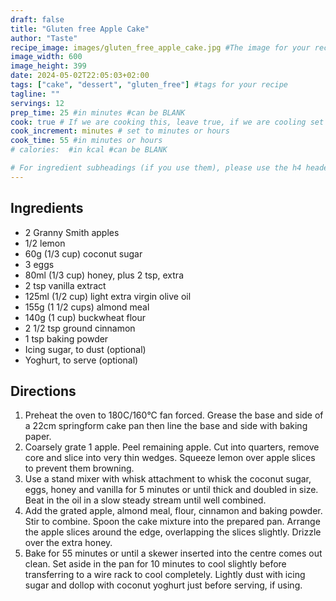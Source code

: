 ```yaml
---
draft: false
title: "Gluten free Apple Cake"
author: "Taste"
recipe_image: images/gluten_free_apple_cake.jpg #The image for your recipe
image_width: 600
image_height: 399
date: 2024-05-02T22:05:03+02:00
tags: ["cake", "dessert", "gluten_free"] #tags for your recipe
tagline: ""
servings: 12
prep_time: 25 #in minutes #can be BLANK
cook: true # If we are cooking this, leave true, if we are cooling set to false
cook_increment: minutes # set to minutes or hours
cook_time: 55 #in minutes or hours
# calories:  #in kcal #can be BLANK

# For ingredient subheadings (if you use them), please use the h4 header.  For print view I have those elements targeted
---
```



## Ingredients

- 2 Granny Smith apples
- 1/2 lemon
- 60g (1/3 cup) coconut sugar
- 3 eggs
- 80ml (1/3 cup) honey, plus 2 tsp, extra
- 2 tsp vanilla extract
- 125ml (1/2 cup) light extra virgin olive oil
- 155g (1 1/2 cups) almond meal
- 140g (1 cup) buckwheat flour
- 2 1/2 tsp ground cinnamon
- 1 tsp baking powder
- Icing sugar, to dust (optional)
- Yoghurt, to serve (optional)

## Directions

1. Preheat the oven to 180C/160°C fan forced. Grease the base and side of a 22cm springform cake pan then line the base and side with baking paper. 
2. Coarsely grate 1 apple. Peel remaining apple. Cut into quarters, remove core and slice into very thin wedges. Squeeze lemon over apple slices to prevent them browning.
3. Use a stand mixer with whisk attachment to whisk the coconut sugar, eggs, honey and vanilla for 5 minutes or until thick and doubled in size. Beat in the oil in a slow steady stream until well combined.
4. Add the grated apple, almond meal, flour, cinnamon and baking powder. Stir to combine. Spoon the cake mixture into the prepared pan. Arrange the apple slices around the edge, overlapping the slices slightly. Drizzle over the extra honey.
5. Bake for 55 minutes or until a skewer inserted into the centre comes out clean. Set aside in the pan for 10 minutes to cool slightly before transferring to a wire rack to cool completely. Lightly dust with icing sugar and dollop with coconut yoghurt just before serving, if using.
